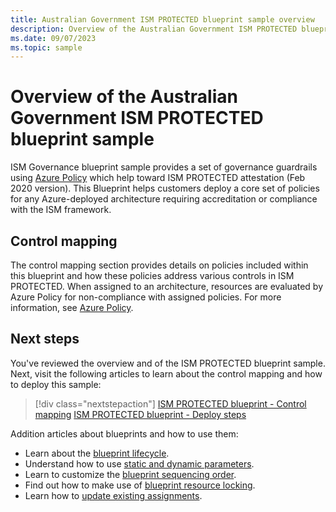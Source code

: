 ```yaml
---
title: Australian Government ISM PROTECTED blueprint sample overview
description: Overview of the Australian Government ISM PROTECTED blueprint sample. This blueprint sample helps customers assess specific ISM PROTECTED controls.
ms.date: 09/07/2023
ms.topic: sample
---
```

# Overview of the Australian Government ISM PROTECTED blueprint sample

ISM Governance blueprint sample provides a set of governance guardrails using
[Azure Policy](../../../policy/overview.md) which help toward ISM PROTECTED attestation (Feb 2020
version). This Blueprint helps customers deploy a core set of policies for any Azure-deployed
architecture requiring accreditation or compliance with the ISM framework.

## Control mapping

The control mapping section provides details on policies included within this blueprint and how
these policies address various controls in ISM PROTECTED. When assigned to an architecture,
resources are evaluated by Azure Policy for non-compliance with assigned policies. For more
information, see [Azure Policy](../../../policy/overview.md).

## Next steps

You've reviewed the overview and of the ISM PROTECTED blueprint sample. Next, visit the following
articles to learn about the control mapping and how to deploy this sample:

> [!div class="nextstepaction"]
> [ISM PROTECTED blueprint - Control mapping](./control-mapping.md)
> [ISM PROTECTED blueprint - Deploy steps](./deploy.md)

Addition articles about blueprints and how to use them:

- Learn about the [blueprint lifecycle](../../concepts/lifecycle.md).
- Understand how to use [static and dynamic parameters](../../concepts/parameters.md).
- Learn to customize the [blueprint sequencing order](../../concepts/sequencing-order.md).
- Find out how to make use of [blueprint resource locking](../../concepts/resource-locking.md).
- Learn how to [update existing assignments](../../how-to/update-existing-assignments.md).
